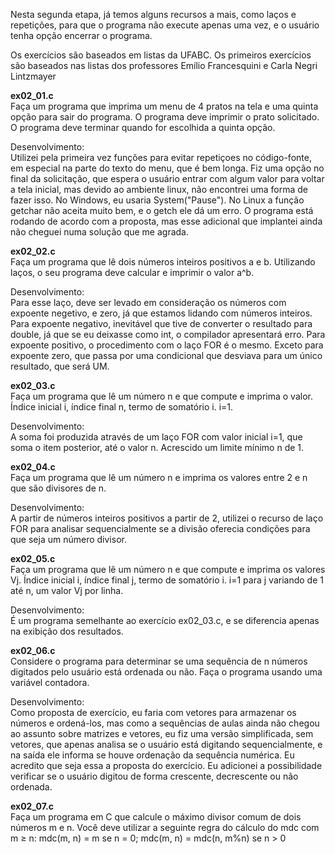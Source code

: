 Nesta segunda etapa, já temos alguns recursos a mais, como laços e repetições, para que o programa não execute apenas uma vez, e o usuário tenha opção encerrar o programa.

Os exercícios são baseados em listas da UFABC. Os primeiros exercícios são baseados nas listas dos professores Emílio Francesquini e Carla Negri Lintzmayer

<b>ex02_01.c</b><br>
Faça um programa que imprima um menu de 4 pratos na tela e uma quinta opção para sair do programa. O programa deve imprimir o prato solicitado. O programa deve terminar quando for escolhida a quinta opção.<br>
<p>Desenvolvimento:<br>
Utilizei pela primeira vez funções para evitar repetiçoes no código-fonte, em especial na parte do texto do menu, que é bem longa. Fiz uma opção no final da solicitação, que espera o usuário entrar com algum valor para voltar a tela inicial, mas  devido ao ambiente linux, não encontrei uma forma de fazer isso. No Windows, eu usaria System("Pause"). No Linux a função getchar não aceita muito bem, e o getch ele dá um erro. O programa está rodando de acordo com a proposta, mas esse adicional que implantei ainda não cheguei numa solução que me agrada.

<p><b>ex02_02.c</b><br>
Faça um programa que lê dois números inteiros positivos a e b. Utilizando laços, o seu programa deve calcular e imprimir o valor a^b.
<p>Desenvolvimento:<br>
Para esse laço, deve ser levado em consideração os números com expoente negetivo, e zero, já que estamos lidando com números inteiros. Para expoente negativo, inevitável que tive de converter o resultado para double, já que se eu deixasse como int, o compilador apresentará erro. Para expoente positivo, o procedimento com o laço FOR é o mesmo. Exceto para expoente zero, que passa por uma condicional que desviava para um único resultado, que será UM.

<p><b>ex02_03.c</b><br>
Faça um programa que lê um número n e que compute e imprima o valor. Índice inicial i, índice final n, termo de somatório i. i=1.
<p>Desenvolvimento:<br>
A soma foi produzida através de um laço FOR com valor inicial i=1, que soma o item posterior, até o valor n. Acrescido um limite mínimo n de 1.

<p><b>ex02_04.c</b><br>
Faça um programa que lê um número n e imprima os valores entre 2 e n que são divisores de n.
<p>Desenvolvimento:<br>
A partir de números inteiros positivos a partir de 2, utilizei o recurso de laço FOR para analisar sequencialmente se a divisão oferecia condições para que seja um número divisor.  
  
<p><b>ex02_05.c</b><br>
Faça um programa que lê um número n e que compute e imprima os valores Vj. Índice inicial i, índice final j, termo de somatório i. i=1 para j variando de 1 até n, um valor Vj por linha.
<p>Desenvolvimento:<br>
É um programa semelhante ao exercício ex02_03.c, e se diferencia apenas na exibição dos resultados.

<p><b>ex02_06.c</b><br>
Considere o programa para determinar se uma sequência de n números digitados pelo usuário está ordenada ou não. Faça o programa usando uma variável contadora.  
<p>Desenvolvimento:<br>
Como proposta de exercício, eu faria com vetores para armazenar os números e ordená-los, mas como a sequências de aulas ainda não chegou ao assunto sobre matrizes e vetores, eu fiz uma versão simplificada, sem vetores, que apenas analisa se o usuário está digitando sequencialmente, e na saída ele informa se houve ordenação da sequência numérica. Eu acredito que seja essa a proposta do exercício. Eu adicionei a possibilidade verificar se o usuário digitou de forma crescente, decrescente ou não ordenada.

<p><b>ex02_07.c</b><br>
Faça um programa em C que calcule o máximo divisor comum de dois números m e n. Você deve utilizar a seguinte regra do cálculo do mdc com m ≥ n: mdc(m, n) = m se n = 0; mdc(m, n) = mdc(n, m%n) se n > 0


